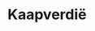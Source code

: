---
title: "Kaapverdië"
introtext: "De tropische eilandengroep Kaapverdië ligt in de Atlantische Oceaan ten westen van het Afrikaanse continent. Het land is dé plek voor een zonvakantie zelfs buiten het hoogseizoen, op nog geen 6 uur vliegen van Nederland. De temperatuur komt op de eilanden Sal, Boa Vista en Santagio in de winter niet onder de 25 graden. Geniet op de Kaapverdische eilanden van de parelwitte zandstranden en het vulkanische en bergachtige landschap. Er is ook nog een actieve vulkaan te vinden, namelijk de maar liefst 2.800 meter hoge “Pico de Fogo”. Kaapverdië is ook de ideale uitvalsbasis voor de actieve watersporters onder ons. Je kunt hier prachtig duiken, snorkelen en windsurfen! Pak je spullen en ontdek al het moois wat Kaapverdië je te bieden heeft!"
introimage: "https://lh3.googleusercontent.com/rouO67scLIfQ-QAOze91MoJWD0wQKBUm6cKUH7i_v7FgrzL7ZbUpGWbGKBAqwqh9a47uJ5Jak_8l-F_ifGMODdTvWfREzIiwWksgXZT3m3LuXOrgafCpihTEfNDIVcVKCCAK3a2sKQ=w800"
surface: "4.033"
inhabitants: "560.000"
rate: "110,32"
valuta: "escudo"
need_to_know_text: ""
need_to_know_more_text: ""
fact_one_text: ""
fact_two_text: ""
bigmac_index: ""
images: "https://lh3.googleusercontent.com/wp3tfgluRiHiYBn8Jgxo1NkscR68mK4QY7sTJn-7cw-fabJh0o_C1zv-RB_arfUUkh40TscJxkMfYoM7bKAIJT5DRIoV3d1zuYFlxokMGqaCGG8Bv-sMXkjWgAMDSt1KXV4BPDi6SA=w800|https://lh3.googleusercontent.com/zs1l-7duOD6qAAPCaJ7rPjsO4UJfoAgxGSzgPK-gBMBigPkN0V34u_S37NFHkrf3GuGjmq1QOgN4Pzhb7vDEITMp3CRTWxS_zJGhzLz-xm-5DU7k9qHl5andZVKxahz6dDWFUjReUg=w800|https://lh3.googleusercontent.com/IEk7KEIzzzCxFoUND5IfQ0PBnSaljSx5lDp5dHVuN7ZuVccdWFFslJ3vtmYNoUSiIL-zTZYZF8fRiBFqXt3tAL0lZn8URucRzm3varOOvcbjCMklUOL-1nIpR8AVcnzmyFauuoxk2g=w800|https://lh3.googleusercontent.com/8XmuyfhIkKCFFlm5xNhbuy88cZapEE1lQkJy0RHxoWvDCorJO5HnusMQnN85n9b3A3Gz8lJeqr2ioTkSjA7fYJcZbIBV6WA3Xozl4C5JYN25kp1m6FYhME_ySZVeNAA_ZKE2EL6KTA=w800"
flight_button_title: "Check vluchtprijzen Kaapverdië"
flight_button_url: "https://lt45.net/c/?si=11986&li=1528136&wi=335922&ws=&dl=transport%2Fflights%2Fnl%2Fcv%2F%3Flocale%3Dnl-NL%26currency%3DEUR%26market%3DNL"
inspiration_url: "https://partner.bol.com/click/click?p=2&t=url&s=1025999&f=TXL&url=https%3A%2F%2Fwww.bol.com%2Fnl%2Ff%2Fcape-verde%2F9200000072443444%2F&name=Bradt%20Cape%20Verde%2C%20Murray%20Stewart"
country_code: "cv"
hotels_url: "https://www.booking.com/country/cv.nl.html?aid=1837623"
continent: "Afrika"
---